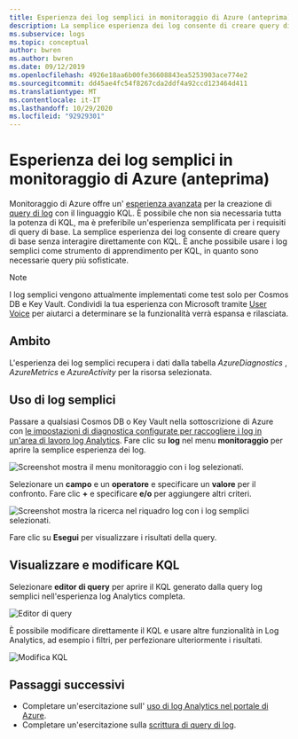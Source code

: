 ```yaml
---
title: Esperienza dei log semplici in monitoraggio di Azure (anteprima) | Microsoft Docs
description: La semplice esperienza dei log consente di creare query di base in monitoraggio di Azure senza interagire direttamente con KQL.
ms.subservice: logs
ms.topic: conceptual
author: bwren
ms.author: bwren
ms.date: 09/12/2019
ms.openlocfilehash: 4926e18aa6b00fe36608843ea5253903ace774e2
ms.sourcegitcommit: dd45ae4fc54f8267cda2ddf4a92ccd123464d411
ms.translationtype: MT
ms.contentlocale: it-IT
ms.lasthandoff: 10/29/2020
ms.locfileid: "92929301"
---
```

# <a name="simple-logs-experience-in-azure-monitor-preview"></a>Esperienza dei log semplici in monitoraggio di Azure (anteprima)
Monitoraggio di Azure offre un' [esperienza avanzata](get-started-portal.md) per la creazione di [query di log](log-query-overview.md) con il linguaggio KQL. È possibile che non sia necessaria tutta la potenza di KQL, ma è preferibile un'esperienza semplificata per i requisiti di query di base. La semplice esperienza dei log consente di creare query di base senza interagire direttamente con KQL. È anche possibile usare i log semplici come strumento di apprendimento per KQL, in quanto sono necessarie query più sofisticate.

> [!NOTE]
> I log semplici vengono attualmente implementati come test solo per Cosmos DB e Key Vault. Condividi la tua esperienza con Microsoft tramite [User Voice](https://feedback.azure.com/forums/913690-azure-monitor) per aiutarci a determinare se la funzionalità verrà espansa e rilasciata.


## <a name="scope"></a>Ambito
L'esperienza dei log semplici recupera i dati dalla tabella *AzureDiagnostics* , *AzureMetrics* e *AzureActivity* per la risorsa selezionata. 

## <a name="using-simple-logs"></a>Uso di log semplici
Passare a qualsiasi Cosmos DB o Key Vault nella sottoscrizione di Azure con [le impostazioni di diagnostica configurate per raccogliere i log in un'area di lavoro log Analytics](../platform/resource-logs.md#send-to-azure-storage). Fare clic su **log** nel menu **monitoraggio** per aprire la semplice esperienza dei log.

![Screenshot mostra il menu monitoraggio con i log selezionati.](media/simple-logs/menu.png)

Selezionare un **campo** e un **operatore** e specificare un **valore** per il confronto. Fare clic **+** e specificare **e/o** per aggiungere altri criteri.

![Screenshot mostra la ricerca nel riquadro log con i log semplici selezionati.](media/simple-logs/criteria.png)

Fare clic su **Esegui** per visualizzare i risultati della query.

## <a name="view-and-edit-kql"></a>Visualizzare e modificare KQL
Selezionare **editor di query** per aprire il KQL generato dalla query log semplici nell'esperienza log Analytics completa. 

![Editor di query](media/simple-logs/query-editor.png)

È possibile modificare direttamente il KQL e usare altre funzionalità in Log Analytics, ad esempio i filtri, per perfezionare ulteriormente i risultati.

![Modifica KQL](media/simple-logs/edit-kql.png)


## <a name="next-steps"></a>Passaggi successivi

- Completare un'esercitazione sull' [uso di log Analytics nel portale di Azure](get-started-portal.md).
- Completare un'esercitazione sulla [scrittura di query di log](get-started-portal.md).
